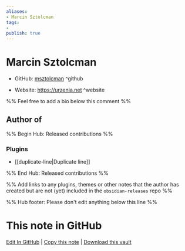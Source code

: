 ```yaml
---
aliases:
- Marcin Sztolcman
tags:
- 
publish: true
---
```


# Marcin Sztolcman

- GitHub: [msztolcman](https://github.com/msztolcman/) ^github
<!-- - Discord: `@` ^discord-->
- Website: <https://urzenia.net> ^website
<!-- - [[Publish sites|Publish site]]: <https://> ^publish-->

%% Feel free to add a bio below this comment %%


## Author of

%% Begin Hub: Released contributions %%
### Plugins
- [[duplicate-line|Duplicate line]]

%% End Hub: Released contributions %%

%% Add links to any plugins, themes or other notes that the author has created but are not (yet) included in the `obsidian-releases` repo %%

<!--
### Unlisted plugins
-->

<!--
### Others
-->

<!--
## Sponsor this author
-->

<!-- - [[GitHub sponsors]]: [Sponsor @msztolcman on GitHub Sponsors](https://github.com/sponsors/msztolcman) ^github-sponsor-->
<!-- - [[Buy me a coffee]]: <https://> ^buy-me-a-coffee-->
<!-- - [[PayPal]]: <https://> ^paypal-->
<!-- - [[Patreon]]: <https://> ^patreon-->

<!--
## Follow this author
-->

<!-- - [[YouTube Channels|On YouTube]]: <https://> ^youtube-->
<!-- - Twitter: <https://> ^twitter-->
<!-- - ... -->

%% Hub footer: Please don't edit anything below this line %%

# This note in GitHub

<span class="git-footer">[Edit In GitHub](https://github.dev/obsidian-community/obsidian-hub/blob/main/01%20-%20Community/People/msztolcman.md "git-hub-edit-note") | [Copy this note](https://raw.githubusercontent.com/obsidian-community/obsidian-hub/main/01%20-%20Community/People/msztolcman.md "git-hub-copy-note") | [Download this vault](https://github.com/obsidian-community/obsidian-hub/archive/refs/heads/main.zip "git-hub-download-vault") </span>
